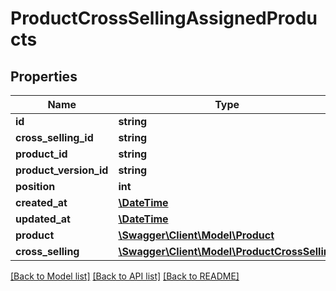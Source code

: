 # ProductCrossSellingAssignedProducts

## Properties
Name | Type | Description | Notes
------------ | ------------- | ------------- | -------------
**id** | **string** |  | [optional] 
**cross_selling_id** | **string** |  | 
**product_id** | **string** |  | 
**product_version_id** | **string** |  | [optional] 
**position** | **int** |  | [optional] 
**created_at** | [**\DateTime**](\DateTime.md) |  | 
**updated_at** | [**\DateTime**](\DateTime.md) |  | [optional] 
**product** | [**\Swagger\Client\Model\Product**](Product.md) |  | [optional] 
**cross_selling** | [**\Swagger\Client\Model\ProductCrossSelling**](ProductCrossSelling.md) |  | [optional] 

[[Back to Model list]](../../README.md#documentation-for-models) [[Back to API list]](../../README.md#documentation-for-api-endpoints) [[Back to README]](../../README.md)

